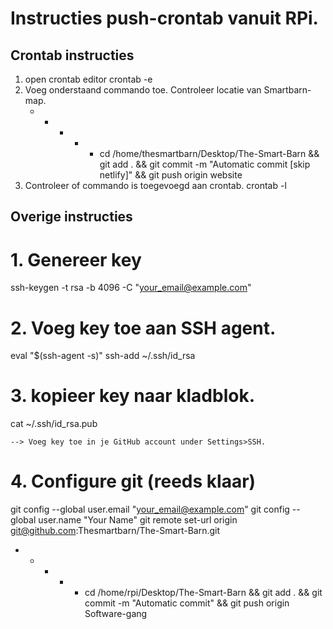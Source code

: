 # Instructies push-crontab vanuit RPi.

## Crontab instructies
1. open crontab editor
crontab -e
2. Voeg onderstaand commando toe. Controleer locatie van Smartbarn-map.
	* * * * * cd /home/thesmartbarn/Desktop/The-Smart-Barn && git add . && git commit -m "Automatic commit [skip netlify]"  && git push origin website 
3. Controleer of commando is toegevoegd aan crontab.
crontab -l


## Overige instructies
# 1. Genereer key
ssh-keygen -t rsa -b 4096 -C "your_email@example.com"

# 2. Voeg key toe aan SSH agent.
eval "$(ssh-agent -s)"
ssh-add ~/.ssh/id_rsa

# 3. kopieer key naar kladblok.
cat ~/.ssh/id_rsa.pub

	--> Voeg key toe in je GitHub account under Settings>SSH.

# 4. Configure git (reeds klaar)
git config --global user.email "your_email@example.com"
git config --global user.name "Your Name"
git remote set-url origin git@github.com:Thesmartbarn/The-Smart-Barn.git

* * * * * cd /home/rpi/Desktop/The-Smart-Barn && git add . && git commit -m "Automatic commit" && git push origin Software-gang
